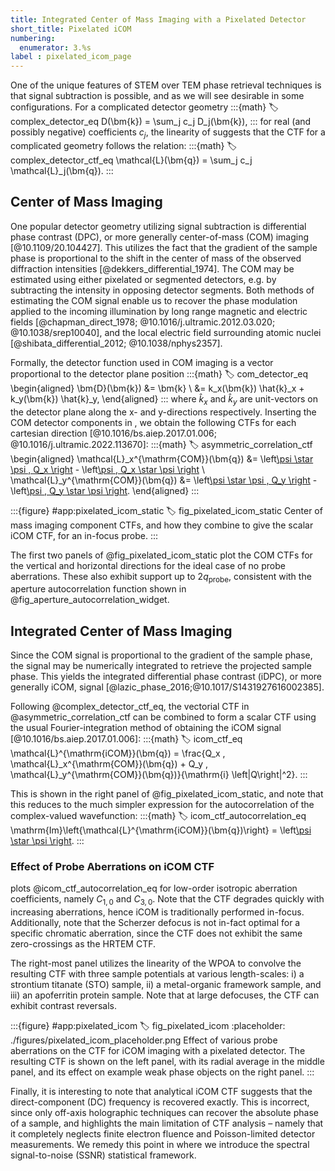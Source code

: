 ```yaml
---
title: Integrated Center of Mass Imaging with a Pixelated Detector
short_title: Pixelated iCOM
numbering:
  enumerator: 3.%s
label : pixelated_icom_page
---
```


One of the unique features of STEM over TEM phase retrieval techniques is that signal subtraction is possible, and as we will see desirable in some configurations.
For a complicated detector geometry
:::{math}
:label: complex_detector_eq
D(\bm{k}) = \sum_j c_j D_j(\bm{k}),
:::
for real (and possibly negative) coefficients $c_j$, the linearity of [](#complex_ctf_eq) suggests that the CTF for a complicated geometry follows the relation:
:::{math}
:label: complex_detector_ctf_eq
\mathcal{L}(\bm{q}) = \sum_j c_j \mathcal{L}_j(\bm{q}).
:::

## Center of Mass Imaging

One popular detector geometry utilizing signal subtraction is differential phase contrast (DPC), or more generally center-of-mass (COM) imaging [@10.1109/20.104427].
This utilizes the fact that the gradient of the sample phase is proportional to the shift in the center of mass of the observed diffraction intensities [@dekkers_differential_1974].
The COM may be estimated using either pixelated or segmented detectors, e.g. by subtracting the intensity in opposing detector segments.
Both methods of estimating the COM signal enable us to recover the phase modulation applied to the incoming illumination by long range magnetic and electric fields [@chapman_direct_1978; @10.1016/j.ultramic.2012.03.020; @10.1038/srep10040], and the local electric field surrounding atomic nuclei [@shibata_differential_2012; @10.1038/nphys2357].

Formally, the detector function used in COM imaging is a vector proportional to the detector plane position
:::{math}
:label: com_detector_eq
\begin{aligned}
\bm{D}(\bm{k})  &= \bm{k} \\
                &= k_x(\bm{k}) \hat{k}_x + k_y(\bm{k}) \hat{k}_y,
\end{aligned}
:::
where $\hat{k}_x$ and $\hat{k}_y$ are unit-vectors on the detector plane along the x- and y-directions respectively.
Inserting the COM detector components in [](#symmetric_asymmetric_correlations_eq), we obtain the following CTFs for each cartesian direction [@10.1016/bs.aiep.2017.01.006; @10.1016/j.ultramic.2022.113670]:
:::{math}
:label: asymmetric_correlation_ctf
\begin{aligned}
\mathcal{L}_x^{\mathrm{COM}}(\bm{q}) &= \left[\psi \star \psi \, Q_x \right](\bm{q}) - \left[\psi \, Q_x \star \psi \right](\bm{q}) \\
\mathcal{L}_y^{\mathrm{COM}}(\bm{q}) &= \left[\psi \star \psi \, Q_y \right](\bm{q}) - \left[\psi \, Q_y \star \psi \right](\bm{q}).
\end{aligned}
:::

:::{figure} #app:pixelated_icom_static
:label: fig_pixelated_icom_static
Center of mass imaging component CTFs, and how they combine to give the scalar iCOM CTF, for an in-focus probe.
:::

The first two panels of @fig_pixelated_icom_static plot the COM CTFs for the vertical and horizontal directions for the ideal case of no probe aberrations.
These also exhibit support up to $2 q_{\mathrm{probe}}$, consistent with the aperture autocorrelation function shown in @fig_aperture_autocorrelation_widget.

## Integrated Center of Mass Imaging

Since the COM signal is proportional to the gradient of the sample phase, the signal may be numerically integrated to retrieve the projected sample phase.
This yields the integrated differential phase contrast (iDPC), or more generally iCOM, signal [@lazic_phase_2016;@10.1017/S1431927616002385].

Following @complex_detector_ctf_eq, the vectorial CTF in @asymmetric_correlation_ctf can be combined to form a scalar CTF using the usual Fourier-integration method of obtaining the iCOM signal [@10.1016/bs.aiep.2017.01.006]:
:::{math}
:label: icom_ctf_eq
\mathcal{L}^{\mathrm{iCOM}}(\bm{q}) = \frac{Q_x \,  \mathcal{L}_x^{\mathrm{COM}}(\bm{q}) + Q_y \,  \mathcal{L}_y^{\mathrm{COM}}(\bm{q})}{\mathrm{i} \left|Q\right|^2}.
:::

This is shown in the right panel of @fig_pixelated_icom_static, and note that this reduces to the much simpler expression for the autocorrelation of the complex-valued wavefunction:
:::{math}
:label: icom_ctf_autocorrelation_eq
\mathrm{Im}\left\{\mathcal{L}^{\mathrm{iCOM}}(\bm{q})\right\} = \left[\psi \star \psi \right](\bm{q}).
:::

### Effect of Probe Aberrations on iCOM CTF

[](#fig_pixelated_icom) plots @icom_ctf_autocorrelation_eq for low-order isotropic aberration coefficients, namely $C_{1,0}$ and $C_{3,0}$.
Note that the CTF degrades quickly with increasing aberrations, hence iCOM is traditionally performed in-focus.
Additionally, note that the Scherzer defocus is not in-fact optimal for a specific chromatic aberration, since the CTF does not exhibit the same zero-crossings as the HRTEM CTF.

The right-most panel utilizes the linearity of the WPOA to convolve the resulting CTF with three sample potentials at various length-scales: i) a strontium titanate (STO) sample, ii) a metal-organic framework sample, and iii) an apoferritin protein sample.
Note that at large defocuses, the CTF can exhibit contrast reversals.

:::{figure} #app:pixelated_icom
:label: fig_pixelated_icom
:placeholder: ./figures/pixelated_icom_placeholder.png
Effect of various probe aberrations on the CTF for iCOM imaging with a pixelated detector.
The resulting CTF is shown on the left panel, with its radial average in the middle panel, and its effect on example weak phase objects on the right panel.
:::

Finally, it is interesting to note that analytical iCOM CTF suggests that the direct-component (DC) frequency is recovered exactly.
This is incorrect, since only off-axis holographic techniques can recover the absolute phase of a sample, and highlights the main limitation of CTF analysis &ndash; namely that it completely neglects finite electron fluence and Poisson-limited detector measurements.
We remedy this point in [](#ssnr_page) where we introduce the spectral signal-to-noise (SSNR) statistical framework.
